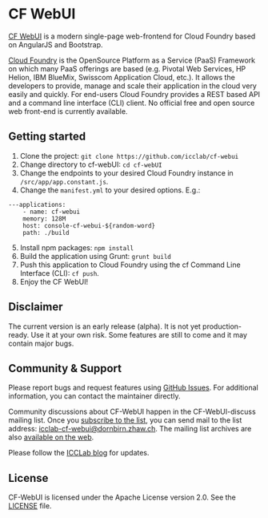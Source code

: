 # CF WebUI

[CF WebUI](https://icclab.github.io/cf-webui) is a modern single-page web-frontend for Cloud Foundry based on AngularJS and Bootstrap.

[Cloud Foundry](http://cloudfoundry.org) is the OpenSource Platform as a Service (PaaS) Framework on which many PaaS offerings are based (e.g. Pivotal Web Services, HP Helion, IBM BlueMix, Swisscom Application Cloud, etc.). It allows the developers to provide, manage and scale their application in the cloud very easily and quickly. For end-users Cloud Foundry provides a REST based API and a command line interface (CLI) client. No official free and open source web front-end is currently available.

## Getting started

1. Clone the project: `git clone https://github.com/icclab/cf-webui`
2. Change directory to cf-webUI: `cd cf-webUI`
3. Change the endpoints to your desired Cloud Foundry instance in `/src/app/app.constant.js`.
4. Change the `manifest.yml` to your desired options. E.g.:  
~~~
---applications:  
	- name: cf-webui  
	memory: 128M  
	host: console-cf-webui-${random-word}  
    path: ./build
~~~
5. Install npm packages: `npm install`
6. Build the application using Grunt: `grunt build`
7. Push this application to Cloud Foundry using the cf Command Line Interface (CLI): `cf push`.
8. Enjoy the CF WebUI!

## Disclaimer

The current version is an early release (alpha). It is not yet production-ready. Use it at your own risk. Some features are still to come and it may contain major bugs.

## Community & Support

Please report bugs and request features using [GitHub Issues](https://github.com/icclab/cf-webui/issues). For additional information, you can contact the maintainer directly.

Community discussions about CF-WebUI happen in the CF-WebUI-discuss mailing list. Once you [subscribe to the list](https://mailman.engineering.zhaw.ch/mailman/listinfo/icclab-cf-webui), you can send mail to the list address: icclab-cf-webui@dornbirn.zhaw.ch. The mailing list archives are also [available on the web](https://mailman.engineering.zhaw.ch/pipermail/icclab-cf-webui/).

Please follow the [ICCLab blog](http://blog.zhaw.ch/icclab/tag/cf-webui/) for updates.

## License

CF-WebUI is licensed under the Apache License version 2.0. See the [LICENSE](./LICENSE) file.

